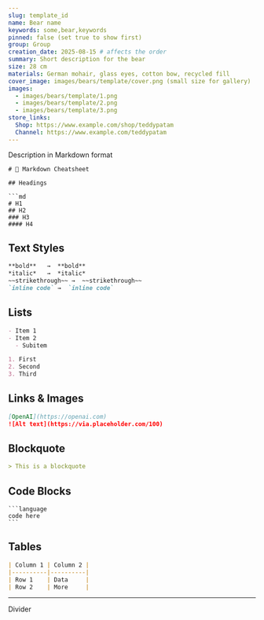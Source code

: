 ```yaml
---
slug: template_id
name: Bear name
keywords: some,bear,keywords
pinned: false (set true to show first)
group: Group
creation_date: 2025-08-15 # affects the order
summary: Short description for the bear
size: 28 cm
materials: German mohair, glass eyes, cotton bow, recycled fill
cover_image: images/bears/template/cover.png (small size for gallery)
images:
  - images/bears/template/1.png
  - images/bears/template/2.png
  - images/bears/template/3.png
store_links:
  Shop: https://www.example.com/shop/teddypatam
  Channel: https://www.example.com/teddypatam
---
```


Description in Markdown format

```
# 📘 Markdown Cheatsheet

## Headings

```md
# H1
## H2
### H3
#### H4
```

## Text Styles

```md
**bold**   →  **bold**  
*italic*   →  *italic*  
~~strikethrough~~ →  ~~strikethrough~~  
`inline code` →  `inline code`
```

## Lists

```md
- Item 1
- Item 2
  - Subitem

1. First
2. Second
3. Third
```

## Links & Images

```md
[OpenAI](https://openai.com)  
![Alt text](https://via.placeholder.com/100)
```

## Blockquote

```md
> This is a blockquote
```

## Code Blocks

````
```language
code here
```
````

## Tables

```md
| Column 1 | Column 2 |
|----------|----------|
| Row 1    | Data     |
| Row 2    | More     |
```
---

Divider

```
